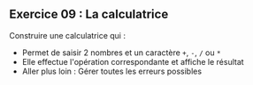 ## Exercice 09 : La calculatrice

Construire une calculatrice qui :

- Permet de saisir 2 nombres et un caractère `+`, `-`, `/` ou `*`
- Elle effectue l'opération correspondante et affiche le résultat
- Aller plus loin : Gérer toutes les erreurs possibles